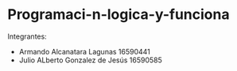 # Programaci-n-logica-y-funciona
Integrantes:
- Armando Alcanatara Lagunas 16590441
- Julio ALberto Gonzalez de Jesús 16590585
